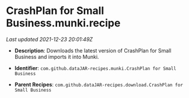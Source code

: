 # CrashPlan for Small Business.munki.recipe

_Last updated 2021-12-23 20:01:49Z_

- **Description**: Downloads the latest version of CrashPlan for Small Business and imports it into Munki.

- **Identifier**: `com.github.dataJAR-recipes.munki.CrashPlan for Small Business`

- **Parent Recipes**: `com.github.dataJAR-recipes.download.CrashPlan for Small Business`

